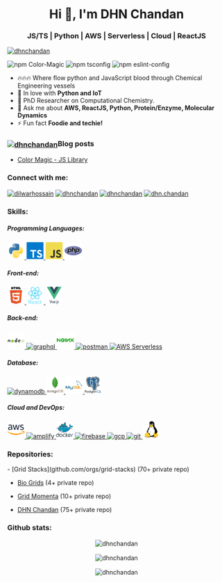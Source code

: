 <h1 align="center">Hi 👋, I'm DHN Chandan</h1>

<h3 align="center">JS/TS | Python | AWS | Serverless | Cloud | ReactJS</h3>

<p align="left"> <a href="https://twitter.com/dhnchandan" target="blank"><img src="https://img.shields.io/twitter/follow/dhnchandan?logo=twitter&style=for-the-badge" alt="dhnchandan" /></a> </p>
<img alt="npm Color-Magic" src="https://img.shields.io/npm/v/@fly-lab/color-magic?label=npm Color-Magic&style=for-the-badge">
<img alt="npm tsconfig" src="https://img.shields.io/npm/v/@fly-lab/tsconfig?label=npm tsconfig&style=for-the-badge">
<img alt="npm eslint-config" src="https://img.shields.io/npm/v/@fly-lab/eslint-config?label=npm eslint-config&style=for-the-badge">

- 🔥🔥🔥 Where flow python and JavaScript blood through Chemical Engineering vessels
- 🌱 In love with **Python and IoT**
- 📝 PhD Researcher on Computational Chemistry.
- 💬 Ask me about **AWS, ReactJS, Python, Protein/Enzyme, Molecular Dynamics**
- ⚡ Fun fact **Foodie and techie!**

### <a href="https://dev.to/dhnchandan" target="blank"><img align="center" src="https://cdn.jsdelivr.net/npm/simple-icons@3.0.1/icons/dev-dot-to.svg" alt="dhnchandan" height="30" width="40" /></a>Blog posts
<!-- BLOG-POST-LIST:START -->

- [Color Magic - JS Library](https://dev.to/dhnchandan/color-magic-js-library-557d)

<!-- BLOG-POST-LIST:END -->

<h3 align="left">Connect with me:</h3>
<p align="left">
    <a href="https://linkedin.com/in/dilwarhossain" target="blank"><img align="center" src="https://raw.githubusercontent.com/rahuldkjain/github-profile-readme-generator/master/src/images/icons/Social/linked-in-alt.svg" alt="dilwarhossain" height="30" width="40" /></a>
    <a href="https://dev.to/dhnchandan" target="blank"><img align="center" src="https://cdn.jsdelivr.net/npm/simple-icons@3.0.1/icons/dev-dot-to.svg" alt="dhnchandan" height="30" width="40" /></a>
    <a href="https://twitter.com/dhnchandan" target="blank"><img align="center" src="https://raw.githubusercontent.com/rahuldkjain/github-profile-readme-generator/master/src/images/icons/Social/twitter.svg" alt="dhnchandan" height="30" width="40" /></a>
    <a href="https://www.facebook.com/dhn.chandan" target="blank"><img align="center" src="https://raw.githubusercontent.com/rahuldkjain/github-profile-readme-generator/master/src/images/icons/Social/facebook.svg" alt="dhn.chandan" height="30" width="40" /></a>
</p>

<h3 align="left">Skills:</h3>
<h5 align="left">Programming Languages:</h5>
<p align="left">
    <!--Python-->
    <a href="https://www.python.org" target="_blank"> <img src="https://raw.githubusercontent.com/devicons/devicon/master/icons/python/python-original.svg" alt="python" width="40" height="40"/> </a>
    <!--TypeScript-->
    <a href="https://www.typescriptlang.org/" target="_blank"> <img src="https://raw.githubusercontent.com/devicons/devicon/master/icons/typescript/typescript-original.svg" alt="typescript" width="40" height="40"/> </a>
    <!--JS-->
    <a href="https://developer.mozilla.org/en-US/docs/Web/JavaScript" target="_blank"> <img src="https://raw.githubusercontent.com/devicons/devicon/master/icons/javascript/javascript-original.svg" alt="javascript" width="40" height="40"/> </a>
    <!--PHP-->
    <a href="https://www.php.net" target="_blank"> <img src="https://raw.githubusercontent.com/devicons/devicon/master/icons/php/php-original.svg" alt="php" width="40" height="40"/> </a>
</p>

<h5 align="left">Front-end:</h5>
<p align="left">
    <!--HTML5-->
    <a href="https://www.w3.org/html/" target="_blank"> <img src="https://raw.githubusercontent.com/devicons/devicon/master/icons/html5/html5-original-wordmark.svg" alt="html5" width="40" height="40"/> </a>
    <!--ReactJS-->
    <a href="https://reactjs.org/" target="_blank"> <img src="https://raw.githubusercontent.com/devicons/devicon/master/icons/react/react-original-wordmark.svg" alt="react" width="40" height="40"/> </a>
    <!--VueJS-->
    <a href="https://vuejs.org/" target="_blank"> <img src="https://raw.githubusercontent.com/devicons/devicon/master/icons/vuejs/vuejs-original-wordmark.svg" alt="vuejs" width="40" height="40"/> </a>
</p>

<h5 align="left">Back-end:</h5>
<p align="left">
    <!--NodeJS-->
    <a href="https://nodejs.org" target="_blank"> <img src="https://raw.githubusercontent.com/devicons/devicon/master/icons/nodejs/nodejs-original-wordmark.svg" alt="nodejs" width="40" height="40"/> </a>
    <!--GraphQL-->
    <a href="https://graphql.org" target="_blank"> <img src="https://www.vectorlogo.zone/logos/graphql/graphql-icon.svg" alt="graphql" width="40" height="40"/> </a>
    <!--nginx-->
    <a href="https://www.nginx.com" target="_blank"> <img src="https://raw.githubusercontent.com/devicons/devicon/master/icons/nginx/nginx-original.svg" alt="nginx" width="40" height="40"/> </a>
    <!--Postman-->
    <a href="https://postman.com" target="_blank"> <img src="https://www.vectorlogo.zone/logos/getpostman/getpostman-icon.svg" alt="postman" width="40" height="40"/> </a>
    <!--Serverless-->
    <a href="https://aws.amazon.com/serverless" target="_blank"> <img src="https://user-images.githubusercontent.com/2752551/30405068-a7733b34-989e-11e7-8f66-7badaf1373ed.png" alt="AWS Serverless" width="40" height="40"/> </a>
</p>

<h5 align="left">Database:</h5>
<p align="left">
    <!--DynamoDB-->
    <a href="https://aws.amazon.com/dynamodb/" target="_blank"> <img src="https://cdn.worldvectorlogo.com/logos/aws-dynamodb.svg" alt="dynamodb" width="40" height="40"/> </a>
    <!--MongoDB-->
    <a href="https://www.mongodb.com/" target="_blank"> <img src="https://raw.githubusercontent.com/devicons/devicon/master/icons/mongodb/mongodb-original-wordmark.svg" alt="mongodb" width="40" height="40"/> </a>
    <!--MySQL-->
    <a href="https://www.mysql.com/" target="_blank"> <img src="https://raw.githubusercontent.com/devicons/devicon/master/icons/mysql/mysql-original-wordmark.svg" alt="mysql" width="40" height="40"/> </a>
    <!--PostGresSQL-->
    <a href="https://www.postgresql.org" target="_blank"> <img src="https://raw.githubusercontent.com/devicons/devicon/master/icons/postgresql/postgresql-original-wordmark.svg" alt="postgresql" width="40" height="40"/> </a>
</p>

<h5 align="left">Cloud and DevOps:</h5>
<p align="left">
    <!--AWS-->
    <a href="https://aws.amazon.com" target="_blank"> <img src="https://raw.githubusercontent.com/devicons/devicon/master/icons/amazonwebservices/amazonwebservices-original-wordmark.svg" alt="aws" width="40" height="40"/> </a>
    <!--Amplify-->
    <a href="https://aws.amazon.com/amplify/" target="_blank"> <img src="https://docs.amplify.aws/assets/logo-dark.svg" alt="amplify" width="40" height="40"/> </a>
    <!--Docker-->
    <a href="https://www.docker.com/" target="_blank"> <img src="https://raw.githubusercontent.com/devicons/devicon/master/icons/docker/docker-original-wordmark.svg" alt="docker" width="40" height="40"/> </a>
    <!--Firebase-->
    <a href="https://firebase.google.com/" target="_blank"> <img src="https://www.vectorlogo.zone/logos/firebase/firebase-icon.svg" alt="firebase" width="40" height="40"/> </a>
    <!--GCP-->
    <a href="https://cloud.google.com" target="_blank"> <img src="https://www.vectorlogo.zone/logos/google_cloud/google_cloud-icon.svg" alt="gcp" width="40" height="40"/> </a>
    <!--Git-->
    <a href="https://git-scm.com/" target="_blank"> <img src="https://www.vectorlogo.zone/logos/git-scm/git-scm-icon.svg" alt="git" width="40" height="40"/> </a>
    <!--Linux-->
    <a href="https://www.linux.org/" target="_blank"> <img src="https://raw.githubusercontent.com/devicons/devicon/master/icons/linux/linux-original.svg" alt="linux" width="40" height="40"/> </a>
</p>

<h3 align="left">Repositories:</h3>
<!-- REPOSITORY-LIST:START -->
- [Grid Stacks](github.com/orgs/grid-stacks) (70+ private repo)

- [Bio Grids](github.com/orgs/bio-grids) (4+ private repo)

- [Grid Momenta](github.com/orgs/grid-momenta) (10+ private repo)

- [DHN Chandan](bitbucket.org/dhnchandan) (75+ private repo)
<!-- REPOSITORY-LIST:END -->

<h3 align="left">Github stats:</h3>

<p align="center"><img align="center" src="https://github-readme-stats.vercel.app/api/top-langs?username=dhnchandan&show_icons=true&locale=en&layout=compact" alt="dhnchandan" /></p>

<p align="center"><img align="center" src="https://github-readme-stats.vercel.app/api?username=dhnchandan&show_icons=true&locale=en&hide_rank=true" alt="dhnchandan" /></p>

<p align="center"><img align="center" src="https://github-readme-streak-stats.herokuapp.com/?user=dhnchandan&" alt="dhnchandan" /></p>
